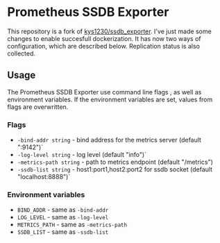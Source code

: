# Prometheus SSDB Exporter

This repository is a fork of [kys1230/ssdb_exporter](https://github.com/kys1230/ssdb_exporter). I've just made some changes to enable succesfull dockerization. It has now two ways of configuration, which are described below. Replication status is also collected.

## Usage

The Prometheus SSDB Exporter use command line flags , as well as environment variables. If the environment variables are set, values from flags are overwritten.

### Flags
- `-bind-addr string` - bind address for the metrics server (default ":9142")`
- `-log-level string` - log level (default "info")`
- `-metrics-path string` - path to metrics endpoint (default "/metrics")
- `-ssdb-list string` - host1:port1,host2:port2 for ssdb socket (default "localhost:8888")`
### Environment variables
- `BIND_ADDR` - same as `-bind-addr`
- `LOG_LEVEL` - same as `-log-level`
- `METRICS_PATH` - same as `-metrics-path`
- `SSDB_LIST`  - same as `-ssdb-list`
